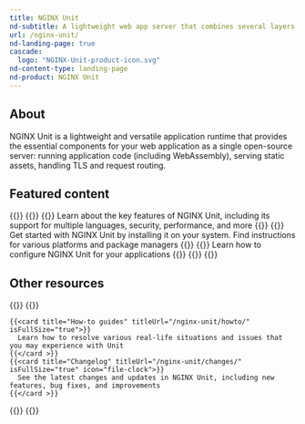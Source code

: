 ```yaml
---
title: NGINX Unit
nd-subtitle: A lightweight web app server that combines several layers of the typical application stack into a single component
url: /nginx-unit/
nd-landing-page: true
cascade:
  logo: "NGINX-Unit-product-icon.svg"
nd-content-type: landing-page
nd-product: NGINX Unit
---
```


## About

NGINX Unit is a lightweight and versatile application runtime that provides the essential components for your web application as a single open-source server: running application code (including WebAssembly), serving static assets, handling TLS and request routing.

## Featured content

{{<card-layout>}}
  {{<card-section showAsCards="true" isFeaturedSection="true">}}
    {{<card title="Key features" titleUrl="/nginx-unit/keyfeatures/" isFullSize="true" icon="unplug">}}
      Learn about the key features of NGINX Unit, including its support for multiple languages, security, performance, and more
    {{</card >}}
    {{<card title="Installation" titleUrl="/nginx-unit/installation/" isFullSize="true">}}
      Get started with NGINX Unit by installing it on your system. Find instructions for various platforms and package managers
    {{</card >}}
    {{<card title="Configuration" titleUrl="/nginx-unit/configuration/" isFullSize="true">}}
      Learn how to configure NGINX Unit for your applications
    {{</card >}}
  {{</card-section>}}
{{</card-layout>}}

## Other resources

{{<card-layout>}}
  {{<card-section showAsCards="true">}}

    {{<card title="How-to guides" titleUrl="/nginx-unit/howto/" isFullSize="true">}}
      Learn how to resolve various real-life situations and issues that you may experience with Unit
    {{</card >}}
    {{<card title="Changelog" titleUrl="/nginx-unit/changes/" isFullSize="true" icon="file-clock">}}
      See the latest changes and updates in NGINX Unit, including new features, bug fixes, and improvements
    {{</card >}}

  {{</card-section>}}
{{</card-layout>}}